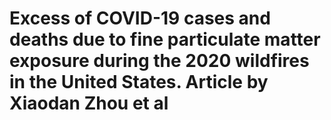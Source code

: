 # Excess of COVID-19 cases and deaths due to fine particulate matter exposure during the 2020 wildfires in the United States. Article by Xiaodan Zhou et al
